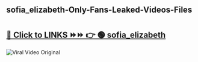 
 ## sofia_elizabeth-Only-Fans-Leaked-Videos-Files

# <h2><a href="https://mediaupload.pro?sofia_elizabeth">🔗 Click to LINKS ⏩⏩ 👉 🟢 sofia_elizabeth </a></h2>

<a href="https://mediaupload.pro?sofia_elizabeth" rel="nofollow" data-target="animated-image.originalLink"><img src="https://i.ibb.co.com/xMMVF88/686577567.gif" alt="Viral Video Original" style="max-width: 100%; display: inline-block;" data-target="animated-image.originalImage"></a>